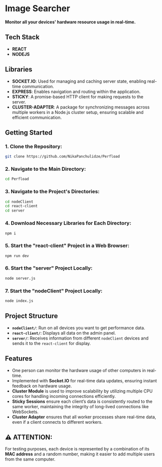 
# Image Searcher

**Monitor all your devices' hardware resource usage in real-time.**

## Tech Stack

- **REACT**
- **NODEJS**

## Libraries

- **SOCKET.IO**: Used for managing and caching server state, enabling real-time communication.
- **EXPRESS**: Enables navigation and routing within the application.
- **STICKY**: A promise-based HTTP client for making requests to the server.
- **CLUSTER-ADAPTER**: A package for synchronizing messages across multiple workers in a Node.js cluster setup, ensuring scalable and efficient communication.

## Getting Started

### 1. Clone the Repository:
```bash
git clone https://github.com/NikaPanchulidze/Perfload
```

### 2. Navigate to the Main Directory:
```bash
cd Perfload
```

### 3. Navigate to the Project's Directories:
```bash
cd nodeClient
cd react-client
cd server
```

### 4. Download Necessary Libraries for Each Directory:
```bash
npm i
```

### 5. Start the "react-client" Project in a Web Browser:
```bash
npm run dev
```

### 6. Start the "server" Project Locally:
```bash
node server.js
```

### 7. Start the "nodeClient" Project Locally:
```bash
node index.js
```

## Project Structure

- **`nodeClient/`**: Run on all devices you want to get performance data.
- **`react-client/`**: Displays all data on the admin panel.
- **`server/`**: Receives information from different `nodeClient` devices and sends it to the `react-client` for display.

## Features

- One person can monitor the hardware usage of other computers in real-time.
- Implemented with **Socket.IO** for real-time data updates, ensuring instant feedback on hardware usage.
- **Cluster Module** is used to improve scalability by utilizing multiple CPU cores for handling incoming connections efficiently.
- **Sticky Sessions** ensure each client’s data is consistently routed to the same worker, maintaining the integrity of long-lived connections like WebSockets.
- **Cluster Adapter** ensures that all worker processes share real-time data, even if a client connects to different workers.

## ⚠️ **ATTENTION:**
For testing purposes, each device is represented by a combination of its **MAC address** and a random number, making it easier to add multiple users from the same computer.
